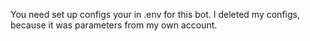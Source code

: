 You need set up configs your in .env for this bot.
I deleted my configs, because it was parameters from my own account.